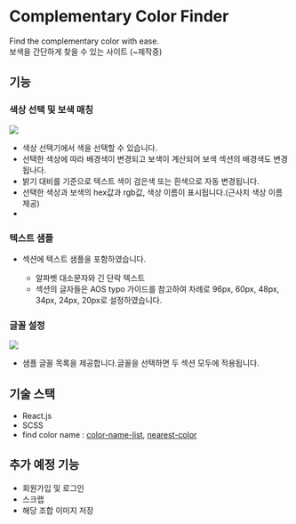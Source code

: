 # Complementary Color Finder

Find the complementary color with ease.\
보색을 간단하게 찾을 수 있는 사이트 (~제작중)

## 기능

### 색상 선택 및 보색 매칭
<img src="https://github.com/user-attachments/assets/0b64328c-4084-4ad6-82ba-3e1e32ed6d7a">
<ul>
  <li>색상 선택기에서 색을 선택할 수 있습니다.</li>
  <li>선택한 색상에 따라 배경색이 변경되고 보색이 계산되어 보색 섹션의 배경색도 변경됩나다.</li>
  <li>밝기 대비를 기준으로 텍스트 색이 검은색 또는 흰색으로 자동 변경됩니다.</li>
  <li>선택한 색상과 보색의 hex값과 rgb값, 색상 이름이 표시됩니다.(근사치 색상 이름 제공)</li>
  <li></li>
</ul>

### 텍스트 샘플
<ul>
  <li>섹션에 텍스트 샘플을 포함하였습니다.</li>
    <ul>
      <li>알파벳 대소문자와 긴 단락 텍스트</li>
      <li>섹션의 글자들은 AOS typo 가이드를 참고하여 차례로 96px, 60px, 48px, 34px, 24px, 20px로 설정하였습니다.</li>
    </ul>
</ul>

### 글꼴 설정
<img src="https://github.com/user-attachments/assets/afc046c2-df33-41d4-a8f9-86791438d16f">
<ul>
  <li>샘플 글꼴 목록을 제공합니다.글꼴을 선택하면 두 섹션 모두에 적용됩니다.</li>
</ul>

## 기술 스택

<ul>
  <li>React.js</li>
  <li>SCSS</li>
  <li>find color name : 
    <a href="https://www.npmjs.com/package/color-name-list">color-name-list</a>,
    <a href="https://github.com/dtao/nearest-color">nearest-color</a>
  </li>
</ul>

## 추가 예정 기능

<ul>
  <li>회원가입 및 로그인</li>
  <li>스크랩</li>
  <li>해당 조합 이미지 저장</li>
</ul>
